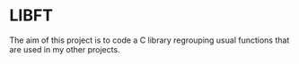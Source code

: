 # LIBFT

The aim of this project is to code a C library regrouping usual functions that are used in my other projects.
